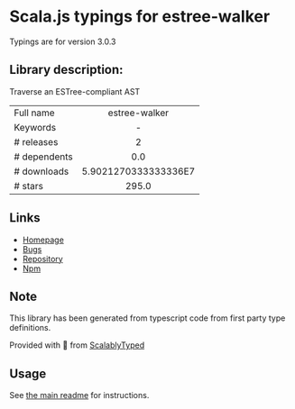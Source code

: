 
# Scala.js typings for estree-walker

Typings are for version 3.0.3

## Library description:
Traverse an ESTree-compliant AST

|                    |                 |
| ------------------ | :-------------: |
| Full name          | estree-walker |
| Keywords           | - |
| # releases         | 2 |
| # dependents       | 0.0 |
| # downloads        | 5.9021270333333336E7 |
| # stars            | 295.0 |

## Links
- [Homepage](https://github.com/Rich-Harris/estree-walker#readme)
- [Bugs](https://github.com/Rich-Harris/estree-walker/issues)
- [Repository](https://github.com/Rich-Harris/estree-walker)
- [Npm](https://www.npmjs.com/package/estree-walker)
    


## Note
This library has been generated from typescript code from first party type definitions.

Provided with :purple_heart: from [ScalablyTyped](https://github.com/oyvindberg/ScalablyTyped)

## Usage
See [the main readme](../../readme.md) for instructions.



